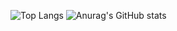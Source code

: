 ![Top Langs](https://github-readme-stats.vercel.app/api/top-langs/?username=2zerone&hide_progress=true)
![Anurag's GitHub stats](https://github-readme-stats.vercel.app/api?username=2zerone&&show_icons=true&theme=merko)
<!--
**2zerone/2zerone** is a ✨ _special_ ✨ repository because its `README.md` (this file) appears on your GitHub profile.

Here are some ideas to get you started:

- 🔭 I’m currently working on ...
- 🌱 I’m currently learning ...
- 👯 I’m looking to collaborate on ...
- 🤔 I’m looking for help with ...
- 💬 Ask me about ...
- 📫 How to reach me: ...
- 😄 Pronouns: ...
- ⚡ Fun fact: ...
-->
